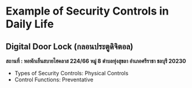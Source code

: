 # Example of Security Controls in Daily Life

## Digital Door Lock (กลอนประตูดิจิตอล)

__สถานที่ : หอพักเย็นสบายไฮคลาส 224/66 หมู่ 8 ตำบลทุ่งสุขลา อำเภอศรีราชา ชลบุรี 20230__
















- Types of Security Controls: Physical Controls
- Control Functions: Preventative